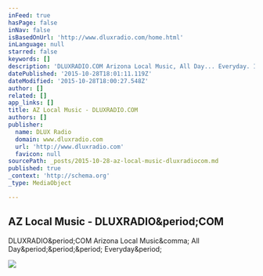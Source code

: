 ```yaml
---
inFeed: true
hasPage: false
inNav: false
isBasedOnUrl: 'http://www.dluxradio.com/home.html'
inLanguage: null
starred: false
keywords: []
description: 'DLUXRADIO.COM Arizona Local Music, All Day... Everyday. I am testing the chrome extension to grab things from sites.'
datePublished: '2015-10-28T18:01:11.119Z'
dateModified: '2015-10-28T18:00:27.548Z'
author: []
related: []
app_links: []
title: AZ Local Music - DLUXRADIO.COM
authors: []
publisher:
  name: DLUX Radio
  domain: www.dluxradio.com
  url: 'http://www.dluxradio.com'
  favicon: null
sourcePath: _posts/2015-10-28-az-local-music-dluxradiocom.md
published: true
_context: 'http://schema.org'
_type: MediaObject

---
```

<article style=""><h1>AZ Local Music - DLUXRADIO&amp;period;COM</h1><p>DLUXRADIO&amp;period;COM Arizona Local Music&amp;comma; All Day&amp;period;&amp;period;&amp;period; Everyday&amp;period;</p><img src="http://nebula.wsimg.com/1a9c0445fcea374b51d2d7a458280dd9?AccessKeyId=DFBFD4747E562580C0E6&amp;disposition=0&amp;alloworigin=1" /></article>